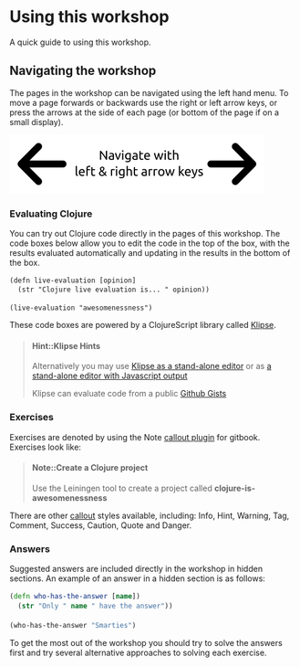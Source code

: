 # Using this workshop

A quick guide to using this workshop.


## Navigating the workshop

The pages in the workshop can be navigated using the left hand menu.  To move a page forwards or backwards use the right or left arrow keys, or press the arrows at the side of each page (or bottom of the page if on a small display).

![Navigate with arrow keys](/images/navigation-arrow-keys.png)


### Evaluating Clojure

You can try out Clojure code directly in the pages of this workshop.  The code boxes below allow you to edit the code in the top of the box, with the results evaluated automatically and updating in the results in the bottom of the box.


```eval-clojure
(defn live-evaluation [opinion]
  (str "Clojure live evaluation is... " opinion))

(live-evaluation "awesomenessness")
```

These code boxes are powered by a ClojureScript library called [Klipse]().

> #### Hint::Klipse Hints
> Alternatively you may use [Klipse as a stand-alone editor](http://app.klipse.tech/?eval_only=1) or as [a stand-alone editor with Javascript output](http://app.klipse.tech/)
>
> Klipse can evaluate code from a public [Github Gists](https://gist/github.com)

### Exercises

Exercises are denoted by using the Note [callout plugin](https://www.npmjs.com/package/gitbook-plugin-callouts) for gitbook.  Exercises look like:

> #### Note::Create a Clojure project
> Use the Leiningen tool to create a project called **clojure-is-awesomenessness**

There are other [callout](https://www.npmjs.com/package/gitbook-plugin-callouts) styles available, including: Info, Hint, Warning, Tag, Comment, Success, Caution, Quote and Danger.


### Answers


Suggested answers are included directly in the workshop in hidden sections.  An example of an answer in a hidden section is as follows:

<!--sec data-title="Suggested answer. Press arrow button to reveal" data-id="answer001" data-collapse=true ces-->

```clj
(defn who-has-the-answer [name])
  (str "Only " name " have the answer"))

(who-has-the-answer "Smarties")
```

<!--endsec-->

To get the most out of the workshop you should try to solve the answers first and try several alternative approaches to solving each exercise.
